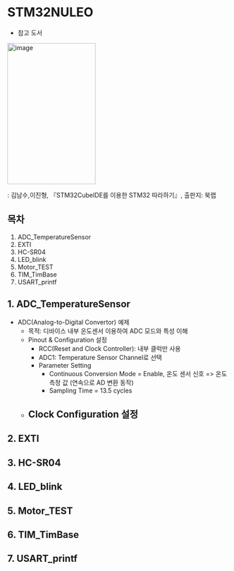 # STM32NULEO
- 참고 도서
<img width="200" height="320" alt="image" src="https://github.com/user-attachments/assets/ff6c153d-7370-4092-aaac-8196dcd8724a" />

: 김남수,이진형, 『STM32CubeIDE를 이용한 STM32 따라하기』, 출판지: 북랩

## 목차
1. ADC_TemperatureSensor
2. EXTI
3. HC-SR04
4. LED_blink
5. Motor_TEST
6. TIM_TimBase
7. USART_printf


## 1. ADC_TemperatureSensor
- ADC(Analog-to-Digital Convertor) 예제
  - 목적: 디바이스 내부 온도센서 이용하여 ADC 모드와 특성 이해
  - Pinout & Configuration 설정
    - RCC(Reset and Clock Controller): 내부 클럭만 사용
    - ADC1: Temperature Sensor Channel로 선택
    - Parameter Setting
      - Continuous Conversion Mode = Enable, 온도 센서 신호 => 온도 측정 값 (연속으로 AD 변환 동작)
      - Sampling Time = 13.5 cycles
  - Clock Configuration 설정
    - 
## 2. EXTI

## 3. HC-SR04

## 4. LED_blink

## 5. Motor_TEST

## 6. TIM_TimBase

## 7. USART_printf
